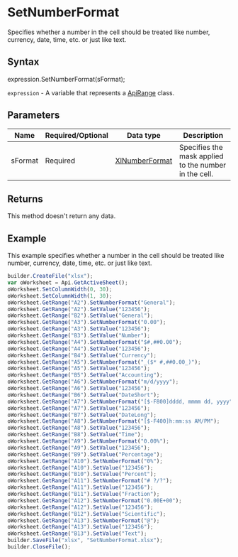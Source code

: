 # SetNumberFormat

Specifies whether a number in the cell should be treated like number, currency, date, time, etc. or just like text.

## Syntax

expression.SetNumberFormat(sFormat);

`expression` - A variable that represents a [ApiRange](../ApiRange.md) class.

## Parameters

| **Name** | **Required/Optional** | **Data type** | **Description** |
| ------------- | ------------- | ------------- | ------------- |
| sFormat | Required | [XlNumberFormat](../../../Enumerations/XlNumberFormat.md) | Specifies the mask applied to the number in the cell. |

## Returns

This method doesn't return any data.

## Example

This example specifies whether a number in the cell should be treated like number, currency, date, time, etc. or just like text.

```javascript
builder.CreateFile("xlsx");
var oWorksheet = Api.GetActiveSheet();
oWorksheet.SetColumnWidth(0, 30);
oWorksheet.SetColumnWidth(1, 30);
oWorksheet.GetRange("A2").SetNumberFormat("General");
oWorksheet.GetRange("A2").SetValue("123456");
oWorksheet.GetRange("B2").SetValue("General");
oWorksheet.GetRange("A3").SetNumberFormat("0.00");
oWorksheet.GetRange("A3").SetValue("123456");
oWorksheet.GetRange("B3").SetValue("Number");
oWorksheet.GetRange("A4").SetNumberFormat("$#,##0.00");
oWorksheet.GetRange("A4").SetValue("123456");
oWorksheet.GetRange("B4").SetValue("Currency");
oWorksheet.GetRange("A5").SetNumberFormat("_($* #,##0.00_)");
oWorksheet.GetRange("A5").SetValue("123456");
oWorksheet.GetRange("B5").SetValue("Accounting");
oWorksheet.GetRange("A6").SetNumberFormat("m/d/yyyy");
oWorksheet.GetRange("A6").SetValue("123456");
oWorksheet.GetRange("B6").SetValue("DateShort");
oWorksheet.GetRange("A7").SetNumberFormat("[$-F800]dddd, mmmm dd, yyyy");
oWorksheet.GetRange("A7").SetValue("123456");
oWorksheet.GetRange("B7").SetValue("DateLong");
oWorksheet.GetRange("A8").SetNumberFormat("[$-F400]h:mm:ss AM/PM");
oWorksheet.GetRange("A8").SetValue("123456");
oWorksheet.GetRange("B8").SetValue("Time");
oWorksheet.GetRange("A9").SetNumberFormat("0.00%");
oWorksheet.GetRange("A9").SetValue("123456");
oWorksheet.GetRange("B9").SetValue("Percentage");
oWorksheet.GetRange("A10").SetNumberFormat("0%");
oWorksheet.GetRange("A10").SetValue("123456");
oWorksheet.GetRange("B10").SetValue("Percent");
oWorksheet.GetRange("A11").SetNumberFormat("# ?/?");
oWorksheet.GetRange("A11").SetValue("123456");
oWorksheet.GetRange("B11").SetValue("Fraction");
oWorksheet.GetRange("A12").SetNumberFormat("0.00E+00");
oWorksheet.GetRange("A12").SetValue("123456");
oWorksheet.GetRange("B12").SetValue("Scientific");
oWorksheet.GetRange("A13").SetNumberFormat("@");
oWorksheet.GetRange("A13").SetValue("123456");
oWorksheet.GetRange("B13").SetValue("Text");
builder.SaveFile("xlsx", "SetNumberFormat.xlsx");
builder.CloseFile();
```